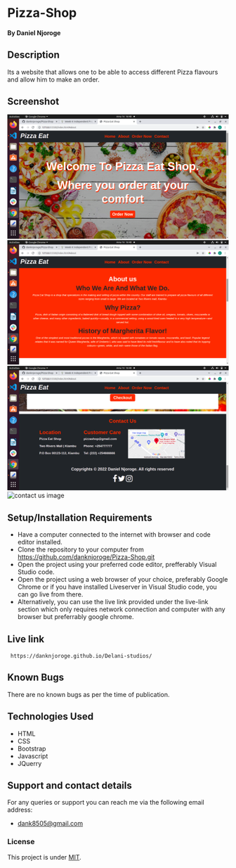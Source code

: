 # Pizza-Shop
#### By Daniel Njoroge
## Description
Its a website that allows one to be able to access different Pizza flavours and allow him to make an order.
## Screenshot
<img src="images/s1.png" alt="home image">
<img src="images/s2.png" alt="aboutus image">
<img src="images/s3.png" alt="what we do image">
<img src="images/screenshots/s4.png" alt="contact us image">


## Setup/Installation Requirements
* Have a computer connected to the internet with browser and code editor installed.
* Clone the repository to your computer from 
     https://github.com/danknjoroge/Pizza-Shop.git
* Open the project using your preferred code editor, prefferably Visual Studio code.
* Open the project using a web browser of your choice, preferably Google Chrome or if you have installed Liveserver in Visual Studio code, you can go live from there.
* Alternatively, you can use the live link provided under the live-link section which only requires network connection and computer with any browser but preferrably google chrome.
## Live link
     https://danknjoroge.github.io/Delani-studios/ 
     
## Known Bugs
There are no known bugs as per the time of publication. 
## Technologies Used
* HTML
* CSS
* Bootstrap
* Javascript
* JQuerry

## Support and contact details
For any queries or support you can reach me via the following email address:
* dank8505@gmail.com
### License
This project is under [MIT](LICENSE).